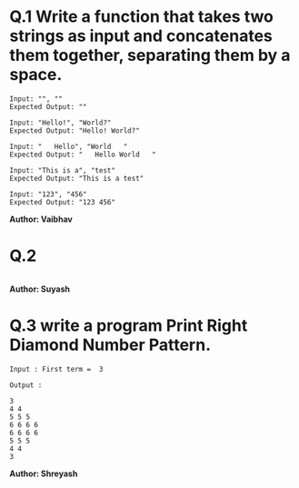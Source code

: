 # Q.1 Write a function that takes two strings as input and concatenates them together, separating them by a space.
```
Input: "", ""
Expected Output: ""

Input: "Hello!", "World?"
Expected Output: "Hello! World?"

Input: "   Hello", "World   "
Expected Output: "   Hello World   "

Input: "This is a", "test"
Expected Output: "This is a test"

Input: "123", "456"
Expected Output: "123 456"
```
**Author: Vaibhav**

# Q.2 

```

```
**Author: Suyash**

# Q.3 write a program Print Right Diamond Number Pattern.
```
Input : First term =  3

Output :

3
4 4
5 5 5
6 6 6 6
6 6 6 6
5 5 5
4 4
3

```
**Author: Shreyash**


